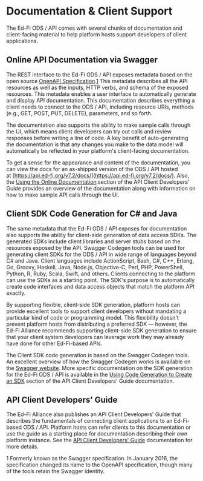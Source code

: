 # Documentation & Client Support

The Ed-Fi ODS / API comes with several chunks of documentation and client-facing
material to help platform hosts support developers of client applications.

## Online API Documentation via Swagger

The REST interface to the Ed-Fi ODS / API exposes metadata based on the open
source [OpenAPI
Specification](https://swagger.io/resources/open-api/).[1](https://edfi.atlassian.net/wiki/pages/resumedraft.action?draftId=23299233#PlatformDevGuide-Documentation&amp;ClientSupport-Footnote-1)
This metadata describes all the API resources as well as the inputs, HTTP verbs,
and schema of the exposed resources. This metadata enables a user interface to
automatically generate and display API documentation. This documentation
describes everything a client needs to connect to the ODS / API, including
resource URIs, methods (e.g., GET, POST, PUT, DELETE), parameters, and so forth.

The documentation also supports the ability to make sample calls through the UI,
which means client developers can try out calls and review responses before
writing a line of code. A key benefit of auto-generating the documentation is
that any changes you make to the data model will automatically be reflected in
your platform's client-facing documentation.

To get a sense for the appearance and content of the documentation, you can view
the docs for an as-shipped version of the ODS / API hosted
at [https://api.ed-fi.org/v7.2/docs/](https://api.ed-fi.org/v7.2/docs/). Also,
the [Using the Online
Documentation](../client-developers-guide/using-the-online-documentation.md)
section of the API Client Developers' Guide provides an overview of the
documentation along with information on how to make sample API calls through the
UI.

## Client SDK Code Generation for C# and Java

The same metadata that the Ed-Fi ODS / API exposes for documentation also
supports the ability for client-side generation of data access SDKs. The
generated SDKs include client libraries and server stubs based on the resources
exposed by the API. Swagger Codegen tools can be used for generating client SDKs
for the ODS / API in wide range of languages beyond C# and Java. Client
languages include ActionScript, Bash, C#, C++, Erlang, Go, Groovy, Haskell,
Java, Node.js, Objective-C, Perl, PHP, PowerShell, Python, R, Ruby, Scala,
Swift, and others. Clients connecting to the platform can use the SDKs as a
starting point. The SDK's purpose is to automatically create code interfaces and
data access objects that match the platform API exactly.

By supporting flexible, client-side SDK generation, platform hosts can provide
excellent tools to support client developers without mandating a particular kind
of code or programming model. This flexibility doesn't prevent platform hosts
from distributing a preferred SDK — however, the Ed-Fi Alliance recommends
supporting client-side SDK generation to ensure that your client system
developers can leverage work they may already have done for other Ed-Fi-based
APIs.

The Client SDK code generation is based on the Swagger Codegen tools. An
excellent overview of how the Swagger Codegen works is available on the [Swagger
website](http://swagger.io/swagger-codegen/). More specific documentation on the
SDK generation for the Ed-Fi ODS / API is available in the [Using Code
Generation to Create an
SDK](../client-developers-guide/using-code-generation-to-create-an-sdk.md)
section of the API Client Developers' Guide documentation.

## API Client Developers' Guide

The Ed-Fi Alliance also publishes an API Client Developers' Guide that describes
the fundamentals of connecting client applications to an Ed-Fi-based ODS / API.
Platform hosts can refer clients to this documentation or use the guide as a
starting place for documentation describing their own platform instance. See the
[API Client Developers'
Guide](../client-developers-guide/readme.md)
documentation for more details.

1 Formerly known as the Swagger specification. In January 2016, the
specification changed its name to the OpenAPI specification, though many of the
tools retain the Swagger identity.

